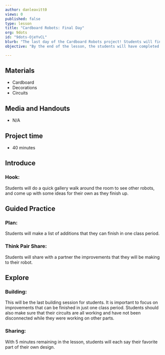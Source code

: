 ```yaml
---
author: danleavitt0
views: 0
published: false
type: lesson
title: "Cardboard Robots: Final Day"
org: 9dots
id: "9dots-OjeYvCL"
blurb: "The last day of the Cardboard Robots project! Students will finish up anything they are working on and show their creation to the group."
objective: "By the end of the lesson, the students will have completed a cardboard robot with fixed parts, moveable parts, and at least one circuit."

---
```


## Materials

- Cardboard
- Decorations
- Circuits

## Media and Handouts

- N/A

## Project time

- 40 minutes

## Introduce

### Hook:
Students will do a quick gallery walk around the room to see other robots, and come up with some ideas for their own as they finish up.

## Guided Practice

### Plan:
Students will make a list of additions that they can finish in one class period. 

### Think Pair Share:
Students will share with a partner the improvements that they will be making to their robot.

## Explore

### Building:
This will be the last building session for students. It is important to focus on improvements that can be finished in just one class period. Students should also make sure that their circuits are all working and have not been disconnected while they were working on other parts.

### Sharing:
With 5 minutes remaining in the lesson, students will each say their favorite part of their own design.
